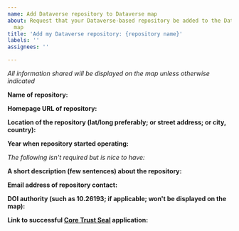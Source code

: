 ```yaml
---
name: Add Dataverse repository to Dataverse map
about: Request that your Dataverse-based repository be added to the Dataverse world
  map
title: 'Add my Dataverse repository: {repository name}'
labels: ''
assignees: ''

---
```


*All information shared will be displayed on the map unless otherwise indicated*

**Name of repository:**


**Homepage URL of repository:**


**Location of the repository (lat/long preferably; or street address; or city, country):**


**Year when repository started operating:**


*The following isn't required but is nice to have:*

**A short description (few sentences) about the repository:**


**Email address of repository contact:**


**DOI authority (such as 10.26193; if applicable; won't be displayed on the map):**


**Link to successful [Core Trust Seal](https://www.coretrustseal.org) application:**
